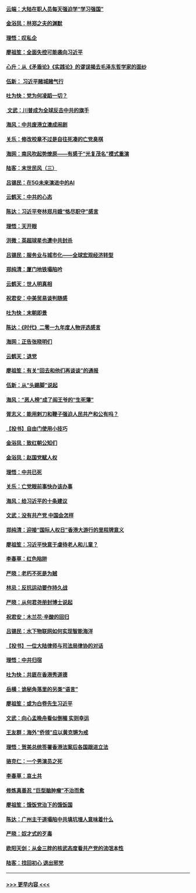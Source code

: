 #### [云端：大陆在职人员每天强迫学“学习强国”](../pages/nsc993/n11738735.md?t=12230755) 
#### [金浴凤：林郑之夫的渊默](../pages/nsc993/n11737735.md?t=12230755) 
#### [理悟：叹私企](../pages/nsc993/n11737715.md?t=12230755) 
#### [廖祖笙：全面失控可能袭向习近平](../pages/nsc993/n11737704.md?t=12230755) 
#### [心升：从《矛盾论》《实践论》的谬误揭去毛泽东哲学家的面纱](../pages/nsc993/n11736962.md?t=12230755) 
#### [伍新： 习近平赌城赌气行](../pages/nsc993/n11736929.md?t=12230755) 
#### [吐为快：党为何凌蹈一切？](../pages/nsc993/n11736915.md?t=12230755) 
#### [ 文武：川普成为全球反击中共的旗手](../pages/nsc993/n11736882.md?t=12230755) 
#### [海风：中共废港立澳成闹剧](../pages/nsc993/n11735857.md?t=12230755) 
#### [关乐：修改校章不过是自往死凑的亡党臭棋](../pages/nsc993/n11735097.md?t=12230755) 
#### [海网：南风吹起势燎原——有感于“光复茂名”模式重演](../pages/nsc993/n11732308.md?t=12230755) 
#### [陆客：末世民风（三）](../pages/nsc993/n11732211.md?t=12230755) 
#### [吕锡民：在5G未来演进中的AI](../pages/nsc993/n11730010.md?t=12230755) 
#### [云鹤天：中共的心态](../pages/nsc993/n11729906.md?t=12230755) 
#### [陈达：习近平夸林郑月娥“恪尽职守”感言](../pages/nsc993/n11729881.md?t=12230755) 
#### [理悟：天开眼](../pages/nsc993/n11729699.md?t=12230755) 
#### [洪微：英超球星也遭中共封杀](../pages/nsc993/n11727243.md?t=12230755) 
#### [吕锡民：服务业与城市化——全球宏观经济转型](../pages/nsc993/n11725845.md?t=12230755) 
#### [郑纯清：厦门地铁塌陷吟](../pages/nsc993/n11725813.md?t=12230755) 
#### [云鹤天：世人明真相](../pages/nsc993/n11725621.md?t=12230755) 
#### [祝君安：中美贸易谈判随感](../pages/nsc993/n11725609.md?t=12230755) 
#### [吐为快：末朝即景](../pages/nsc993/n11723365.md?t=12230755) 
#### [陈达：《时代》二零一九年度人物评选感言](../pages/nsc993/n11723337.md?t=12230755) 
#### [海网：正告张晓明们](../pages/nsc993/n11723228.md?t=12230755) 
#### [云鹤天：退党](../pages/nsc993/n11723056.md?t=12230755) 
#### [廖祖笙：有关“回去和他们再谈谈”的通报](../pages/nsc993/n11722442.md?t=12230755) 
#### [伍新：从“头踢脚”说起](../pages/nsc993/n11722429.md?t=12230755) 
#### [海风：“恶人榜”成了阎王爷的“生死簿”](../pages/nsc993/n11722272.md?t=12230755) 
#### [胥志义：能用剌刀和鞭子强迫人民共产和公有吗？](../pages/nsc993/n11720569.md?t=12230755) 
#### [【投书】自由门使用小技巧](../pages/nsc993/n11720180.md?t=12230755) 
#### [金浴凤：致红朝公知们](../pages/nsc993/n11720563.md?t=12230755) 
#### [金浴凤：赵国党赋人权](../pages/nsc993/n11720533.md?t=12230755) 
#### [理悟：中共已死](../pages/nsc993/n11720233.md?t=12230755) 
#### [关乐：亡党眼前事快办该办事](../pages/nsc993/n11719160.md?t=12230755) 
#### [海风：给习近平的十条建议](../pages/nsc993/n11717616.md?t=12230755) 
#### [文武：没有共产党 中国会怎样](../pages/nsc993/n11717584.md?t=12230755) 
#### [郑纯清：迎接“国际人权日”香港大游行的里程牌意义](../pages/nsc993/n11717417.md?t=12230755) 
#### [廖祖笙：习近平快意于虐待老人和儿童？](../pages/nsc993/n11715313.md?t=12230755) 
#### [李春草：红色陷阱](../pages/nsc993/n11715029.md?t=12230755) 
#### [严晓：老朽不死是为贼](../pages/nsc993/n11712910.md?t=12230755) 
#### [林忌：反抗运动要作持久战](../pages/nsc993/n11712623.md?t=12230755) 
#### [严晓：从何君尧册封博士说起](../pages/nsc993/n11712465.md?t=12230755) 
#### [祝君安：木兰花·辛酸的回归](../pages/nsc993/n11712381.md?t=12230755) 
#### [吕锡民：水下物联网如何实现智能海洋](../pages/nsc993/n11711158.md?t=12230755) 
#### [【投书】一位大陆律师与司法局律协的对话](../pages/nsc993/n11709675.md?t=12230755) 
#### [理悟：中共归宿](../pages/nsc993/n11710059.md?t=12230755) 
#### [吐为快：共匪在香港秀道德](../pages/nsc993/n11709979.md?t=12230755) 
#### [岳横：诡秘角落里的另类“语言”](../pages/nsc993/n11709792.md?t=12230755) 
#### [廖祖笙：或为白卷先生习近平](../pages/nsc993/n11708330.md?t=12230755) 
#### [文武：向心孟晚舟看似倒楣 实则幸运](../pages/nsc993/n11708236.md?t=12230755) 
#### [王友群：海外“侨领”应以黄克锵为戒](../pages/nsc993/n11706176.md?t=12230755) 
#### [理悟：贺美总统签署香港法案后各国跟进立法](../pages/nsc993/n11706853.md?t=12230755) 
#### [骆克仁：一个男演员之死](../pages/nsc993/n11706677.md?t=12230755) 
#### [李春草：哀土共](../pages/nsc993/n11706255.md?t=12230755) 
#### [修炼真善忍 “巨型脑肿瘤”不治而愈](../pages/nsc993/n11705340.md?t=12230755) 
#### [廖祖笙：饿饭党治下的饿饭国](../pages/nsc993/n11705085.md?t=12230755) 
#### [陈达：广州主干道塌陷中共填坑埋人意味着什么](../pages/nsc993/n11705046.md?t=12230755) 
#### [严晓：奴才式的歹毒](../pages/nsc993/n11704826.md?t=12230755) 
#### [欧阳天剑：从金三胖的核武态度看共产党的流氓本性](../pages/nsc993/n11702238.md?t=12230755) 
#### [陆客：找回初心 退出邪党](../pages/nsc993/n11702213.md?t=12230755) 

----
#### [ >>> 更早内容 <<< ](../indexes/nsc993-earlier.md)
